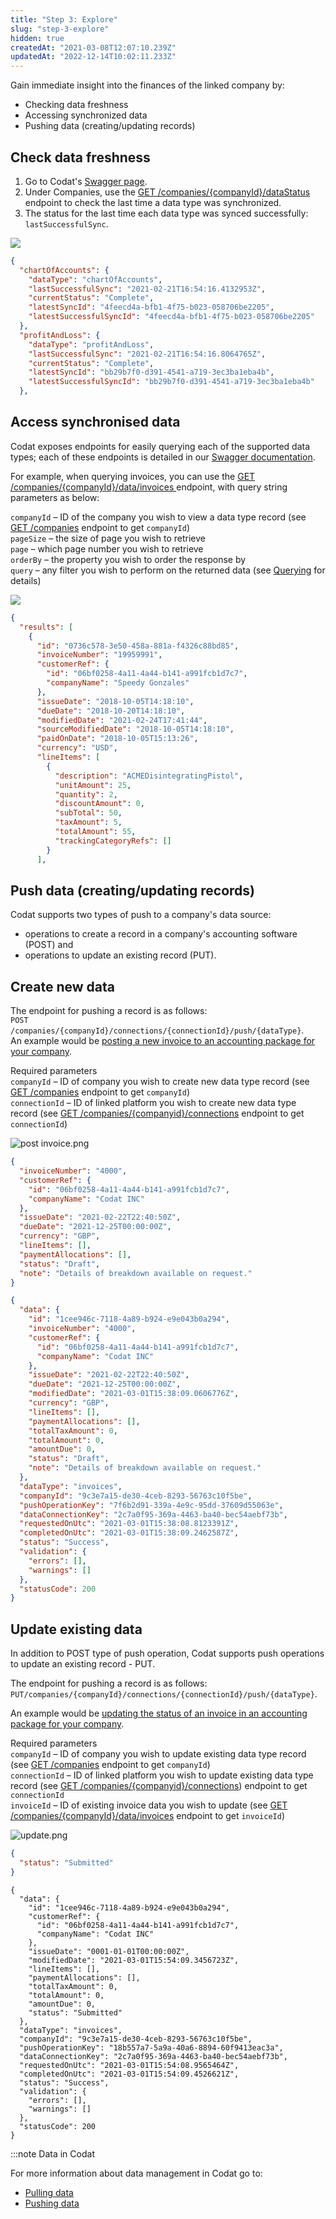 ```yaml
---
title: "Step 3: Explore"
slug: "step-3-explore"
hidden: true
createdAt: "2021-03-08T12:07:10.239Z"
updatedAt: "2022-12-14T10:02:11.233Z"
---
```


Gain immediate insight into the finances of the linked company by:

- Checking data freshness
- Accessing synchronized data
- Pushing data (creating/updating records)

## Check data freshness

1. Go to Codat's [Swagger page](https://api.codat.io/swagger/index.html).
2. Under Companies, use the [GET /companies/{companyId}/dataStatus](https://api.codat.io/swagger/index.html#/DataStatus/get_companies__companyId__dataStatus) endpoint to check the last time a data type was synchronized.
3. The status for the last time each data type was synced successfully: `lastSuccessfulSync`.

<img src="https://files.readme.io/75393fc-fresh_req.png" />

```json Successful synchronisation
{
  "chartOfAccounts": {
    "dataType": "chartOfAccounts",
    "lastSuccessfulSync": "2021-02-21T16:54:16.4132953Z",
    "currentStatus": "Complete",
    "latestSyncId": "4feecd4a-bfb1-4f75-b023-058706be2205",
    "latestSuccessfulSyncId": "4feecd4a-bfb1-4f75-b023-058706be2205"
  },
  "profitAndLoss": {
    "dataType": "profitAndLoss",
    "lastSuccessfulSync": "2021-02-21T16:54:16.8064765Z",
    "currentStatus": "Complete",
    "latestSyncId": "bb29b7f0-d391-4541-a719-3ec3ba1eba4b",
    "latestSuccessfulSyncId": "bb29b7f0-d391-4541-a719-3ec3ba1eba4b"
  },
```

##

## Access synchronised data

Codat exposes endpoints for easily querying each of the supported data types; each of these endpoints is detailed in our [Swagger documentation](https://api.codat.io/swagger/index.html#).

For example, when querying invoices, you can use the [GET /companies/{companyId}/data/invoices ](https://api.codat.io/swagger/index.html#/Invoices/get_companies__companyId__data_invoices) endpoint, with query string parameters as below:

`companyId` – ID of the company you wish to view a data type record (see [GET /companies](https://api.codat.io/swagger/index.html#/Companies/get_companies) endpoint to get `companyId`)  
`pageSize` – the size of page you wish to retrieve  
`page` – which page number you wish to retrieve  
`orderBy` – the property you wish to order the response by  
`query` – any filter you wish to perform on the returned data (see [Querying](https://docs.codat.io/docs/querying-1) for details)

<img src="https://files.readme.io/ac19411-invoices___data_pull.png" />

```json Invoice data
{
  "results": [
    {
      "id": "0736c578-3e50-458a-881a-f4326c88bd85",
      "invoiceNumber": "19959991",
      "customerRef": {
        "id": "06bf0258-4a11-4a44-b141-a991fcb1d7c7",
        "companyName": "Speedy Gonzales"
      },
      "issueDate": "2018-10-05T14:18:10",
      "dueDate": "2018-10-20T14:18:10",
      "modifiedDate": "2021-02-24T17:41:44",
      "sourceModifiedDate": "2018-10-05T14:18:10",
      "paidOnDate": "2018-10-05T15:13:26",
      "currency": "USD",
      "lineItems": [
        {
          "description": "ACMEDisintegratingPistol",
          "unitAmount": 25,
          "quantity": 2,
          "discountAmount": 0,
          "subTotal": 50,
          "taxAmount": 5,
          "totalAmount": 55,
          "trackingCategoryRefs": []
        }
      ],
```

## Push data (creating/updating records)

Codat supports two types of push to a company's data source:

- operations to create a record in a company's accounting software (POST) and
- operations to update an existing record (PUT).

## Create new data

The endpoint for pushing a record is as follows:  
`POST /companies/{companyId}/connections/{connectionId}/push/{dataType}`.  
An example would be [posting a new invoice to an accounting package for your company](https://api.codat.io/swagger/index.html#/Invoices/post_companies__companyId__connections__connectionId__push_invoices).

Required parameters  
`companyId` – ID of company you wish to create new data type record (see [GET /companies](https://api.codat.io/swagger/index.html#/Companies/get_companies) endpoint to get `companyId`)  
`connectionId` – ID of linked platform you wish to create new data type record (see [GET /companies/{companyid}/connections](https://api.codat.io/swagger/index.html#/Connection/get_companies__companyId__connections) endpoint to get `connectionId`)

![](https://files.readme.io/759c24d-post_invoice.png "post invoice.png")

```json Sample request
{
  "invoiceNumber": "4000",
  "customerRef": {
    "id": "06bf0258-4a11-4a44-b141-a991fcb1d7c7",
    "companyName": "Codat INC"
  },
  "issueDate": "2021-02-22T22:40:50Z",
  "dueDate": "2021-12-25T00:00:00Z",
  "currency": "GBP",
  "lineItems": [],
  "paymentAllocations": [],
  "status": "Draft",
  "note": "Details of breakdown available on request."
}
```

```json Sample response
{
  "data": {
    "id": "1cee946c-7118-4a89-b924-e9e043b0a294",
    "invoiceNumber": "4000",
    "customerRef": {
      "id": "06bf0258-4a11-4a44-b141-a991fcb1d7c7",
      "companyName": "Codat INC"
    },
    "issueDate": "2021-02-22T22:40:50Z",
    "dueDate": "2021-12-25T00:00:00Z",
    "modifiedDate": "2021-03-01T15:38:09.0606776Z",
    "currency": "GBP",
    "lineItems": [],
    "paymentAllocations": [],
    "totalTaxAmount": 0,
    "totalAmount": 0,
    "amountDue": 0,
    "status": "Draft",
    "note": "Details of breakdown available on request."
  },
  "dataType": "invoices",
  "companyId": "9c3e7a15-de30-4ceb-8293-56763c10f5be",
  "pushOperationKey": "7f6b2d91-339a-4e9c-95dd-37609d55063e",
  "dataConnectionKey": "2c7a0f95-369a-4463-ba40-bec54aebf73b",
  "requestedOnUtc": "2021-03-01T15:38:08.8123391Z",
  "completedOnUtc": "2021-03-01T15:38:09.2462587Z",
  "status": "Success",
  "validation": {
    "errors": [],
    "warnings": []
  },
  "statusCode": 200
}
```

## Update existing data

In addition to POST type of push operation, Codat supports push operations to update an existing record - PUT.

The endpoint for pushing a record is as follows: `PUT/companies/{companyId}/connections/{connectionId}/push/{dataType}`.

An example would be [updating the status of an invoice in an accounting package for your company](https://api.codat.io/swagger/index.html#/Invoices/put_companies__companyId__connections__connectionId__push_invoices__invoiceId_).

Required parameters  
`companyId` – ID of company you wish to update existing data type record (see [GET /companies](https://api.codat.io/swagger/index.html#/Companies/get_companies) endpoint to get `companyId`)  
`connectionId` – ID of linked platform you wish to update existing data type record (see [GET /companies/{companyid}/connections](https://api.codat.io/swagger/index.html#/Connection/get_companies__companyId__connections)) endpoint to get `connectionId`  
`invoiceId` – ID of existing invoice data you wish to update (see [GET /companies/{companyId}/data/invoices](https://api.codat.io/swagger/index.html#/Invoices/get_companies__companyId__data_invoices) endpoint to get `invoiceId`)

![](https://files.readme.io/735abf7-update.png "update.png")

```json Sample request
{
  "status": "Submitted"
}
```

```text Sample response
{
  "data": {
    "id": "1cee946c-7118-4a89-b924-e9e043b0a294",
    "customerRef": {
      "id": "06bf0258-4a11-4a44-b141-a991fcb1d7c7",
      "companyName": "Codat INC"
    },
    "issueDate": "0001-01-01T00:00:00Z",
    "modifiedDate": "2021-03-01T15:54:09.3456723Z",
    "lineItems": [],
    "paymentAllocations": [],
    "totalTaxAmount": 0,
    "totalAmount": 0,
    "amountDue": 0,
    "status": "Submitted"
  },
  "dataType": "invoices",
  "companyId": "9c3e7a15-de30-4ceb-8293-56763c10f5be",
  "pushOperationKey": "18b557a7-5a9a-40a6-8894-60f9413eac3a",
  "dataConnectionKey": "2c7a0f95-369a-4463-ba40-bec54aebf73b",
  "requestedOnUtc": "2021-03-01T15:54:08.9565464Z",
  "completedOnUtc": "2021-03-01T15:54:09.4526621Z",
  "status": "Success",
  "validation": {
    "errors": [],
    "warnings": []
  },
  "statusCode": 200
}
```

:::note Data in Codat

For more information about data management in Codat go to:

- [Pulling data ](https://docs.codat.io/docs/data-flow)
- [Pushing data](https://docs.codat.io/docs/pushing-data)
